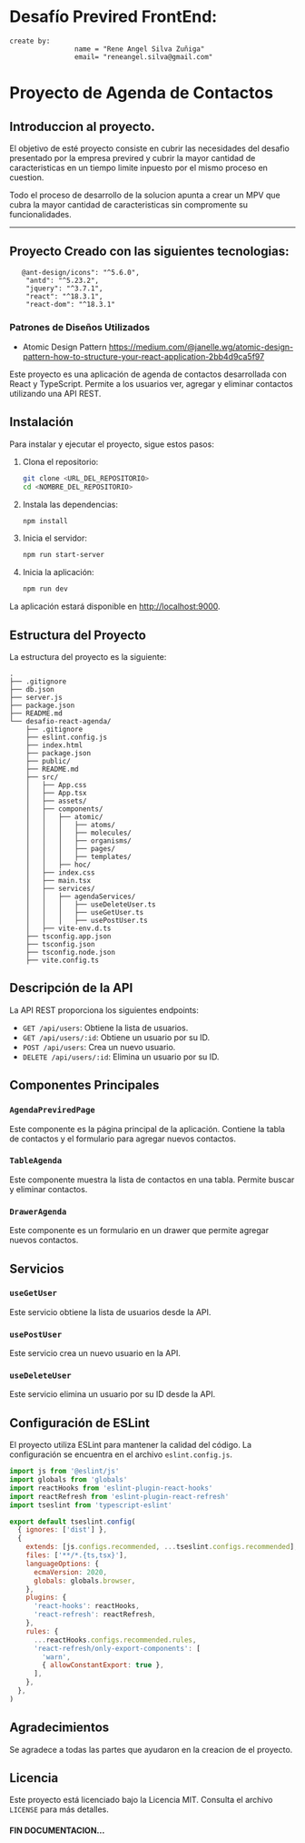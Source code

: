 # Desafío Previred FrontEnd:
```
create by:
                name = "Rene Angel Silva Zuñiga"
                email= "reneangel.silva@gmail.com"
```

# Proyecto de Agenda de Contactos

## Introduccion al proyecto.

El objetivo de esté proyecto consiste en cubrir las necesidades del desafio presentado por la empresa previred
y cubrir la mayor cantidad de caracteristicas en un tiempo limite inpuesto por el mismo proceso en cuestion.

Todo el proceso de desarrollo de la solucion apunta a crear un MPV que cubra la mayor cantidad de caracteristicas sin compromente su funcionalidades.

---

## Proyecto Creado con las siguientes tecnologias:

```
   @ant-design/icons": "^5.6.0",
    "antd": "^5.23.2",
    "jquery": "^3.7.1",
    "react": "^18.3.1",
    "react-dom": "^18.3.1"
```


### Patrones de Diseños Utilizados

- Atomic Design Pattern https://medium.com/@janelle.wg/atomic-design-pattern-how-to-structure-your-react-application-2bb4d9ca5f97



Este proyecto es una aplicación de agenda de contactos desarrollada con React y TypeScript. Permite a los usuarios ver, agregar y eliminar contactos utilizando una API REST.

## Instalación

Para instalar y ejecutar el proyecto, sigue estos pasos:

1. Clona el repositorio:
    ```sh
    git clone <URL_DEL_REPOSITORIO>
    cd <NOMBRE_DEL_REPOSITORIO>
    ```

2. Instala las dependencias:
    ```sh
    npm install
    ```

3. Inicia el servidor:
    ```sh
    npm run start-server
    ```

4. Inicia la aplicación:
    ```sh
    npm run dev
    ```

La aplicación estará disponible en [http://localhost:9000](http://localhost:9000).

## Estructura del Proyecto

La estructura del proyecto es la siguiente:

```
.
├── .gitignore
├── db.json
├── server.js
├── package.json
├── README.md
└── desafio-react-agenda/
    ├── .gitignore
    ├── eslint.config.js
    ├── index.html
    ├── package.json
    ├── public/
    ├── README.md
    ├── src/
    │   ├── App.css
    │   ├── App.tsx
    │   ├── assets/
    │   ├── components/
    │   │   ├── atomic/
    │   │   │   ├── atoms/
    │   │   │   ├── molecules/
    │   │   │   ├── organisms/
    │   │   │   ├── pages/
    │   │   │   ├── templates/
    │   │   ├── hoc/
    │   ├── index.css
    │   ├── main.tsx
    │   ├── services/
    │   │   ├── agendaServices/
    │   │   │   ├── useDeleteUser.ts
    │   │   │   ├── useGetUser.ts
    │   │   │   ├── usePostUser.ts
    │   ├── vite-env.d.ts
    ├── tsconfig.app.json
    ├── tsconfig.json
    ├── tsconfig.node.json
    ├── vite.config.ts
```

## Descripción de la API

La API REST proporciona los siguientes endpoints:

- `GET /api/users`: Obtiene la lista de usuarios.
- `GET /api/users/:id`: Obtiene un usuario por su ID.
- `POST /api/users`: Crea un nuevo usuario.
- `DELETE /api/users/:id`: Elimina un usuario por su ID.

## Componentes Principales

### `AgendaPreviredPage`

Este componente es la página principal de la aplicación. Contiene la tabla de contactos y el formulario para agregar nuevos contactos.

### `TableAgenda`

Este componente muestra la lista de contactos en una tabla. Permite buscar y eliminar contactos.

### `DrawerAgenda`

Este componente es un formulario en un drawer que permite agregar nuevos contactos.

## Servicios

### `useGetUser`

Este servicio obtiene la lista de usuarios desde la API.

### `usePostUser`

Este servicio crea un nuevo usuario en la API.

### `useDeleteUser`

Este servicio elimina un usuario por su ID desde la API.

## Configuración de ESLint

El proyecto utiliza ESLint para mantener la calidad del código. La configuración se encuentra en el archivo `eslint.config.js`.

```js
import js from '@eslint/js'
import globals from 'globals'
import reactHooks from 'eslint-plugin-react-hooks'
import reactRefresh from 'eslint-plugin-react-refresh'
import tseslint from 'typescript-eslint'

export default tseslint.config(
  { ignores: ['dist'] },
  {
    extends: [js.configs.recommended, ...tseslint.configs.recommended],
    files: ['**/*.{ts,tsx}'],
    languageOptions: {
      ecmaVersion: 2020,
      globals: globals.browser,
    },
    plugins: {
      'react-hooks': reactHooks,
      'react-refresh': reactRefresh,
    },
    rules: {
      ...reactHooks.configs.recommended.rules,
      'react-refresh/only-export-components': [
        'warn',
        { allowConstantExport: true },
      ],
    },
  },
)
```

## Agradecimientos

Se agradece a todas las partes que ayudaron en la creacion de el proyecto.

## Licencia

Este proyecto está licenciado bajo la Licencia MIT. Consulta el archivo `LICENSE` para más detalles.


#### FIN DOCUMENTACION...